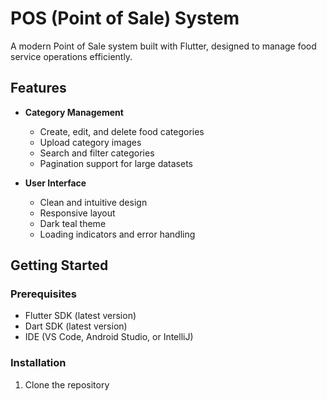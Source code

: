 # POS (Point of Sale) System

A modern Point of Sale system built with Flutter, designed to manage food service operations efficiently.

## Features

- **Category Management**

  - Create, edit, and delete food categories
  - Upload category images
  - Search and filter categories
  - Pagination support for large datasets

- **User Interface**
  - Clean and intuitive design
  - Responsive layout
  - Dark teal theme
  - Loading indicators and error handling

## Getting Started

### Prerequisites

- Flutter SDK (latest version)
- Dart SDK (latest version)
- IDE (VS Code, Android Studio, or IntelliJ)

### Installation

1. Clone the repository
